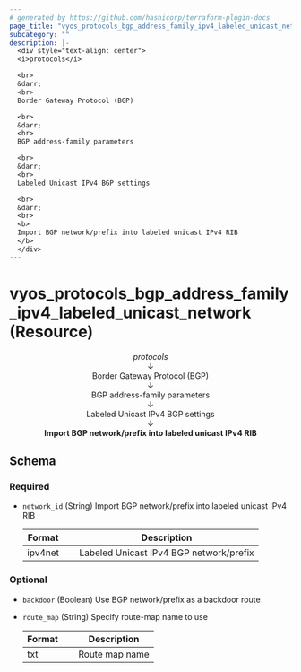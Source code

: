 ```yaml
---
# generated by https://github.com/hashicorp/terraform-plugin-docs
page_title: "vyos_protocols_bgp_address_family_ipv4_labeled_unicast_network Resource - vyos"
subcategory: ""
description: |-
  <div style="text-align: center">
  <i>protocols</i>

  <br>
  &darr;
  <br>
  Border Gateway Protocol (BGP)

  <br>
  &darr;
  <br>
  BGP address-family parameters

  <br>
  &darr;
  <br>
  Labeled Unicast IPv4 BGP settings

  <br>
  &darr;
  <br>
  <b>
  Import BGP network/prefix into labeled unicast IPv4 RIB
  </b>
  </div>
---
```


# vyos_protocols_bgp_address_family_ipv4_labeled_unicast_network (Resource)

<div style="text-align: center">
<i>protocols</i>

<br>
&darr;
<br>
Border Gateway Protocol (BGP)

<br>
&darr;
<br>
BGP address-family parameters

<br>
&darr;
<br>
Labeled Unicast IPv4 BGP settings

<br>
&darr;
<br>
<b>
Import BGP network/prefix into labeled unicast IPv4 RIB
</b>
</div>



<!-- schema generated by tfplugindocs -->
## Schema

### Required

- `network_id` (String) Import BGP network/prefix into labeled unicast IPv4 RIB

    |  Format &emsp; | Description  |
    |----------|---------------|
    |  ipv4net  &emsp; |  Labeled Unicast IPv4 BGP network/prefix  |

### Optional

- `backdoor` (Boolean) Use BGP network/prefix as a backdoor route
- `route_map` (String) Specify route-map name to use

    |  Format &emsp; | Description  |
    |----------|---------------|
    |  txt  &emsp; |  Route map name  |
